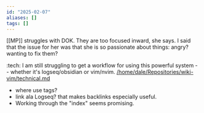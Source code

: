 ```yaml
---
id: "2025-02-07"
aliases: []
tags: []
---
```


[[MP]] struggles with DOK. They are too focused inward, she says. I said that the issue for her was that she is so passionate about things: angry? wanting to fix them?

:tech: I am still struggling to get a workflow for using this powerful system -- whether it's logseq/obsidian or vim/nvim. [/home/dale/Repositories/wiki-vim/technical.md](/technical.md) 

- where use tags?
- link ala Logseq? that makes backlinks especially useful.
- Working through the "index" seems promising.
